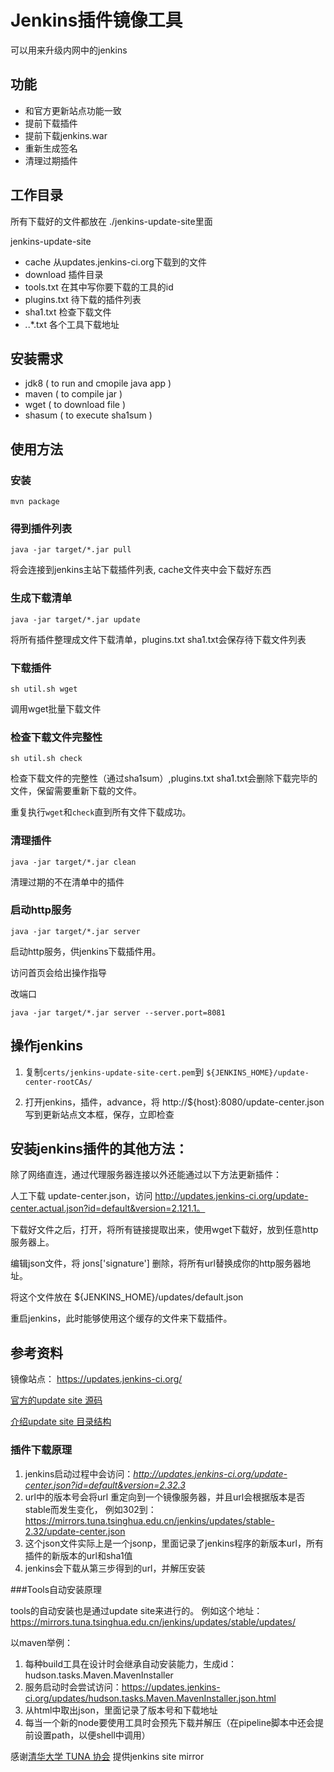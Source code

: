 # Jenkins插件镜像工具

可以用来升级内网中的jenkins

## 功能

- 和官方更新站点功能一致
- 提前下载插件
- 提前下载jenkins.war
- 重新生成签名
- 清理过期插件

## 工作目录

所有下载好的文件都放在 ./jenkins-update-site里面

jenkins-update-site
- cache 从updates.jenkins-ci.org下载到的文件
- download 插件目录
- tools.txt 在其中写你要下载的工具的id
- plugins.txt 待下载的插件列表
- sha1.txt 检查下载文件
- *.*.*.txt 各个工具下载地址


## 安装需求

- jdk8   ( to run and cmopile java app )
- maven  ( to compile jar )
- wget   ( to download file )
- shasum ( to execute sha1sum )

 
## 使用方法

### 安装

    mvn package 

### 得到插件列表

    java -jar target/*.jar pull

将会连接到jenkins主站下载插件列表, cache文件夹中会下载好东西
   
### 生成下载清单

    java -jar target/*.jar update

将所有插件整理成文件下载清单，plugins.txt sha1.txt会保存待下载文件列表
  
### 下载插件

    sh util.sh wget
调用wget批量下载文件  

### 检查下载文件完整性

    sh util.sh check  

检查下载文件的完整性（通过sha1sum）,plugins.txt sha1.txt会删除下载完毕的文件，保留需要重新下载的文件。
 
重复执行`wget`和`check`直到所有文件下载成功。 

### 清理插件

    java -jar target/*.jar clean

清理过期的不在清单中的插件
  
### 启动http服务

    java -jar target/*.jar server
    
启动http服务，供jenkins下载插件用。

访问首页会给出操作指导

改端口

    java -jar target/*.jar server --server.port=8081

## 操作jenkins

1. 复制`certs/jenkins-update-site-cert.pem`到 `${JENKINS_HOME}/update-center-rootCAs/`
    
2. 打开jenkins，插件，advance，将 http://${host}:8080/update-center.json写到更新站点文本框，保存，立即检查

## 安装jenkins插件的其他方法：

除了网络直连，通过代理服务器连接以外还能通过以下方法更新插件：

人工下载 update-center.json，访问 http://updates.jenkins-ci.org/update-center.actual.json?id=default&version=2.121.1。

下载好文件之后，打开，将所有链接提取出来，使用wget下载好，放到任意http服务器上。

编辑json文件，将 jons['signature'] 删除，将所有url替换成你的http服务器地址。

将这个文件放在 ${JENKINS_HOME}/updates/default.json

重启jenkins，此时能够使用这个缓存的文件来下载插件。


## 参考资料

镜像站点： https://updates.jenkins-ci.org/

[官方的update site 源码](https://github.com/jenkins-infra/update-center2/blob/master/site/README.md)

[介绍update site 目录结构](https://github.com/jenkins-infra/update-center2/blob/master/site/LAYOUT.md)


### 插件下载原理

1. jenkins启动过程中会访问：*http://updates.jenkins-ci.org/update-center.json?id=default&version=2.32.3*
2. url中的版本号会将url 重定向到一个镜像服务器，并且url会根据版本是否stable而发生变化，
   例如302到：https://mirrors.tuna.tsinghua.edu.cn/jenkins/updates/stable-2.32/update-center.json
3. 这个json文件实际上是一个jsonp，里面记录了jenkins程序的新版本url，所有插件的新版本的url和sha1值
4. jenkins会下载从第三步得到的url，并解压安装

###Tools自动安装原理

tools的自动安装也是通过update site来进行的。
例如这个地址：https://mirrors.tuna.tsinghua.edu.cn/jenkins/updates/stable/updates/

以maven举例：

1. 每种build工具在设计时会继承自动安装能力，生成id：hudson.tasks.Maven.MavenInstaller
2. 服务启动时会尝试访问：https://updates.jenkins-ci.org/updates/hudson.tasks.Maven.MavenInstaller.json.html
3. 从html中取出json，里面记录了版本号和下载地址
4. 每当一个新的node要使用工具时会预先下载并解压（在pipeline脚本中还会提前设置path，以便shell中调用）

感谢[清华大学 TUNA 协会](url "https://mirrors.tuna.tsinghua.edu.cn/") 提供jenkins site mirror 